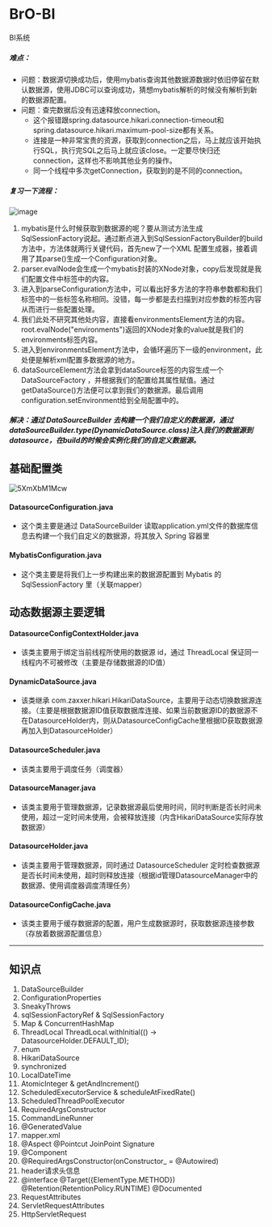 # BrO-BI
BI系统

##### 难点：
- 问题：数据源切换成功后，使用mybatis查询其他数据源数据时依旧停留在默认数据源，使用JDBC可以查询成功，猜想mybatis解析的时候没有解析到新的数据源配置。
- 问题：查完数据后没有迅速释放connection。
  - 这个报错跟spring.datasource.hikari.connection-timeout和spring.datasource.hikari.maximum-pool-size都有关系。
  - 连接是一种非常宝贵的资源，获取到connection之后，马上就应该开始执行SQL，执行完SQL之后马上就应该close。一定要尽快归还connection，这样也不影响其他业务的操作。
  - 同一个线程中多次getConnection，获取到的是不同的connection。
##### 复习一下流程：
![image](https://user-images.githubusercontent.com/91240419/185528084-73e6d0e6-36e4-436d-823c-2af1b0579efd.png)
1. mybatis是什么时候获取到数据源的呢？要从测试方法生成SqlSessionFactory说起。通过断点进入到SqlSessionFactoryBuilder的build方法中，方法体就两行关键代码，首先new了一个XML 配置生成器，接着调用了其parse()生成一个Configuration对象。
2. parser.evalNode会生成一个mybatis封装的XNode对象，copy后发现就是我们配置文件中<configuration>标签中的内容。
3. 进入到parseConfiguration方法中，可以看出好多方法的字符串参数都和我们<configuration>标签中的一些标签名称相同。没错，每一步都是去扫描到对应参数的标签内容从而进行一些配置处理。
4. 我们此处不研究其他处内容，直接看environmentsElement方法的内容。root.evalNode("environments")返回的XNode对象的value就是我们的environments标签内容。
5. 进入到environmentsElement方法中，会循环遍历下一级的environment，此处便是解析xml配置多数据源的地方。
6. dataSourceElement方法会拿到dataSource标签的内容生成一个DataSourceFactory ，并根据我们的配置给其属性赋值。通过getDataSource()方法便可以拿到我们的数据源。最后调用configuration.setEnvironment给到全局配置中的。
##### 解决：通过 DataSourceBuilder 去构建一个我们自定义的数据源，通过dataSourceBuilder.type(DynamicDataSource.class)注入我们的数据源到datasource，在build的时候会实例化我们的自定义数据源。

##  基础配置类
![5XmXbM1Mcw](https://user-images.githubusercontent.com/91240419/185086087-f842d987-084a-4af4-ad3b-944eac09181a.jpg)

#### DatasourceConfiguration.java
- 这个类主要是通过 DataSourceBuilder 读取application.yml文件的数据库信息去构建一个我们自定义的数据源，将其放入 Spring 容器里
#### MybatisConfiguration.java
- 这个类主要是将我们上一步构建出来的数据源配置到 Mybatis 的 SqlSessionFactory 里（关联mapper）

## 动态数据源主要逻辑
#### DatasourceConfigContextHolder.java
- 该类主要用于绑定当前线程所使用的数据源 id，通过 ThreadLocal 保证同一线程内不可被修改（主要是存储数据源的ID值）
#### DynamicDataSource.java
- 该类继承 com.zaxxer.hikari.HikariDataSource，主要用于动态切换数据源连接。（主要是根据数据源ID值获取数据库连接、如果当前数据源ID的数据源不在DatasourceHolder内，则从DatasourceConfigCache里根据ID获取数据源再加入到DatasourceHolder）
#### DatasourceScheduler.java
- 该类主要用于调度任务（调度器）
#### DatasourceManager.java
- 该类主要用于管理数据源，记录数据源最后使用时间，同时判断是否长时间未使用，超过一定时间未使用，会被释放连接（内含HikariDataSource实际存放数据源）
#### DatasourceHolder.java
- 该类主要用于管理数据源，同时通过 DatasourceScheduler 定时检查数据源是否长时间未使用，超时则释放连接（根据id管理DatasourceManager中的数据源、使用调度器调度清理任务）
#### DatasourceConfigCache.java
- 该类主要用于缓存数据源的配置，用户生成数据源时，获取数据源连接参数（存放着数据源配置信息）


-----------------------------------------------------  
## 知识点
1. DataSourceBuilder
2. ConfigurationProperties
3. SneakyThrows
4. sqlSessionFactoryRef & SqlSessionFactory
5. Map & ConcurrentHashMap
6. ThreadLocal
ThreadLocal.withInitial(() -> DatasourceHolder.DEFAULT_ID);
7. enum
8. HikariDataSource
9. synchronized
10. LocalDateTime
11. AtomicInteger & getAndIncrement()
12. ScheduledExecutorService & scheduleAtFixedRate()
13. ScheduledThreadPoolExecutor
14. RequiredArgsConstructor
15. CommandLineRunner
16. @GeneratedValue
17. mapper.xml
18. @Aspect   @Pointcut  JoinPoint   Signature
19. @Component
20. @RequiredArgsConstructor(onConstructor_ = @Autowired)
21. header请求头信息
22. @interface   @Target({ElementType.METHOD})  @Retention(RetentionPolicy.RUNTIME)    @Documented
23. RequestAttributes
24. ServletRequestAttributes
25. HttpServletRequest

